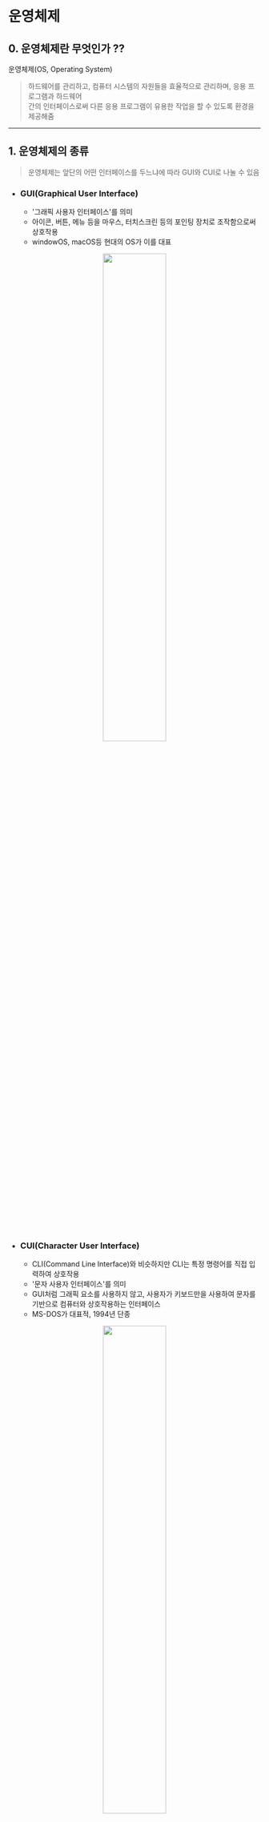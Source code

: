 # 운영체제 
## 0. 운영체제란 무엇인가 ??
운영체제(OS, Operating System)

> 하드웨어를 관리하고, 컴퓨터 시스템의 자원들을 효율적으로 관리하며, 응용 프로그램과 하드웨어  
간의 인터페이스로써 다른 응용 프로그램이 유용한 작업을 할 수 있도록 환경을 제공해줌

---
## 1. 운영체제의 종류
> 운영체제는 앞단의 어떤 인터페이스를 두느냐에 따라 GUI와 CUI로 나눌 수 있음
* ### GUI(Graphical User Interface)
  * '그래픽 사용자 인터페이스'를 의미
  * 아이콘, 버튼, 메뉴 등을 마우스, 터치스크린 등의 포인팅 장치로 조작함으로써 상호작용
  * windowOS, macOS등 현대의 OS가 이를 대표  
<p align='center'><img src="https://velog.velcdn.com/images/jellyjw/post/5e0387d4-2fb1-4198-8268-e16a84d8f0f5/image.png" width="50%" height="50%" align-img></p>

* ### CUI(Character User Interface)
  * CLI(Command Line Interface)와 비슷하지만 CLI는 특정 명령어를 직접 입력하여 상호작용
  * '문자 사용자 인터페이스'를 의미
  * GUI처럼 그래픽 요소를 사용하지 않고, 사용자가 키보드만을 사용하여 문자를 기반으로 컴퓨터와 상호작용하는 인터페이스
  * MS-DOS가 대표적, 1994년 단종  
<p align='center'><img src="https://velog.velcdn.com/images/jellyjw/post/432891f0-75a9-4a13-ab4a-bd24c2436c4e/image.png" width="50%" height="50%" align-img></p>

## 2. 운영체제의 역할
> 운영체제의 커널이 담당
* 프로세스 관리
  * 프로세스, 스레드
  * 스케쥴링
  * 동기화
  * IPC 통신 
* 저장장치 관리
  * 메모리 관리
  * 가상 메모리
  * 캐싱과 버퍼링
  * 파일 시스템
* 네트워킹
  * 프로토콜
* 보안과 엑세스
  * 사용자 인증
  * 접근권한 관리
* 장치 드라이버와 하드웨어 제어
  * 하드웨어
  * 입출력

## 3. 운영체제의 구조

* 유저 프로그램
* #### 인터페이스(GUI, CUI)
  * 위 설명으로 대체
* #### 시스템 콜 (system call)
  * 시스템 콜은 운영체제가 제공하는 프로그램이나 사용자에게 시스템 서비스를 요청하기 위한 인터페이스
  * 소프트웨어가 운영 체제의 커널 기능에 접근할 수 있는 수단을 제공함
  * 파일을 읽거나 쓰기, 프로세스를 생성하거나 종료하기, 메모리를 할당하거나 해제하기 등의 작업을 요청할 때 시스템 콜을 사용
* #### 커널 (Kernel)
  * 커널은 운영체제의 핵심 부분으로, 하드웨어와 직접적으로 상호 작용하며 시스템의 모든 중요한 관리업무를 수행
  * I/O 드라이버 : 입출력 드라이버를 통해 하드웨어 장치와 통신. 드라이버는 각 장치와 데이터를 주고받기 위한 특수코드를 포함
  * 파일 시스템 : 이는 디스크나 기타 저장 매체에 데이터를 어떻게 저장하고 관리할 것 인지를 결정하는 시스템의 일부임,  
  파일 시스템은 파일 및 디렉토리의 생성/수정/삭제 등을 관리함
  * 하드웨어

---
## Q. 면접 질문 예시
#### Q. 운영 체제란 무엇인가 ?
#### Q. 프로세스(process)와 쓰레드(Thread)의 차이는 ?
#### Q. 동기 VS 비동기 처리는 무엇인가요 ?
#### Q. 데드락이란 무엇이고, 어떻게 예방할 수 있나요 ?
#### Q. 페이지 교체 알고리즘에는 어떤 것들이 있나요 ?
#### Q. CPU 스케쥴링의 종류와 각각의 특징은 무엇인가요 ?
#### Q. 가상메모리란 무엇이고, 왜 필요한가요 ?
